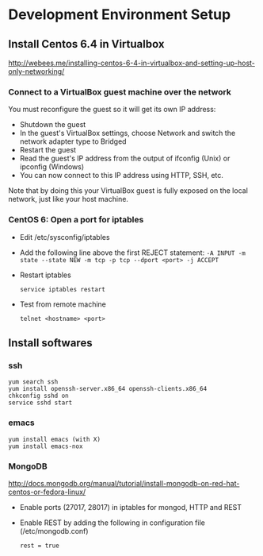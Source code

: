 Development Environment Setup
=============================

Install Centos 6.4 in Virtualbox
--------------------------------
http://webees.me/installing-centos-6-4-in-virtualbox-and-setting-up-host-only-networking/

### Connect to a VirtualBox guest machine over the network
You must reconfigure the guest so it will get its own IP address:

+ Shutdown the guest
+ In the guest's VirtualBox settings, choose Network and switch the network adapter type to Bridged
+ Restart the guest
+ Read the guest's IP address from the output of ifconfig (Unix) or ipconfig (Windows)
+ You can now connect to this IP address using HTTP, SSH, etc.

Note that by doing this your VirtualBox guest is fully exposed on the local network, just like your host machine.

### CentOS 6: Open a port for iptables
+ Edit /etc/sysconfig/iptables
+ Add the following line above the first REJECT statement:
    `-A INPUT -m state --state NEW -m tcp -p tcp --dport <port> -j ACCEPT`
+ Restart iptables

    `service iptables restart`
+ Test from remote machine

    `telnet <hostname> <port>`

Install softwares
-----------------
### ssh
    yum search ssh
    yum install openssh-server.x86_64 openssh-clients.x86_64
    chkconfig sshd on
    service sshd start

### emacs
    yum install emacs (with X)
    yum install emacs-nox

### MongoDB
http://docs.mongodb.org/manual/tutorial/install-mongodb-on-red-hat-centos-or-fedora-linux/

+ Enable ports (27017, 28017) in iptables for mongod, HTTP and REST
+ Enable REST by adding the following in configuration file (/etc/mongodb.conf) 

    `rest = true`



